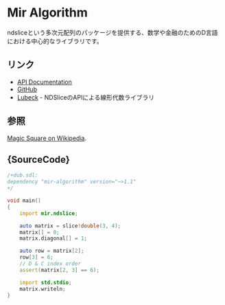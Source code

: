 # Mir Algorithm

ndsliceという多次元配列のパッケージを提供する、数学や金融のためのD言語における中心的なライブラリです。

## リンク

 - [API Documentation](http://docs.algorithm.dlang.io)
 - [GitHub](https://github.com/libmir/mir-algorithm)
 - [Lubeck](https://github.com/kaleidicassociates/lubeck) - NDSliceのAPIによる線形代数ライブラリ

## 参照

[Magic Square on Wikipedia](https://en.wikipedia.org/wiki/Magic_square).

## {SourceCode}

```d
/+dub.sdl:
dependency "mir-algorithm" version="~>1.1"
+/

void main()
{
    import mir.ndslice;

    auto matrix = slice!double(3, 4);
    matrix[] = 0;
    matrix.diagonal[] = 1;

    auto row = matrix[2];
    row[3] = 6;
    // D & C index order
    assert(matrix[2, 3] == 6);

    import std.stdio;
    matrix.writeln;
}
```
